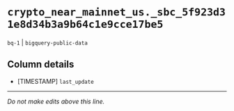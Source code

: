 # `crypto_near_mainnet_us._sbc_5f923d31e8d34b3a9b64c1e9cce17be5`
`bq-1` | `bigquery-public-data`

## Column details
* [TIMESTAMP] `last_update`

-------------------------------------------------------------------------------
*Do not make edits above this line.*
